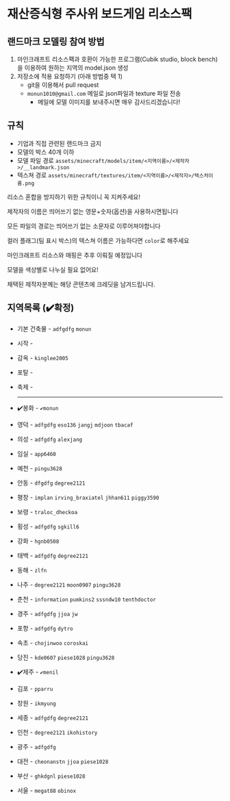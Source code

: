 # 재산증식형 주사위 보드게임 리소스팩

## 랜드마크 모델링 참여 방법

1. 마인크래프트 리소스팩과 호환이 가능한 프로그램(Cubik studio, block bench)을 이용하여 원하는 지역의 model.json 생성
2. 저장소에 적용 요청하기 (아래 방법중 택 1)
    * git을 이용해서 pull request
    * `monun1010@gmail.com` 메일로 json파일과 texture 파일 전송
        * 메일에 모델 이미지를 보내주시면 매우 감사드리겠습니다!

## 규칙

* 기업과 직접 관련된 랜드마크 금지
* 모델의 박스 40개 이하
* 모델 파일 경로 `assets/minecraft/models/item/<지역이름>/<제작자>/__landmark.json`
* 텍스쳐 경로 `assets/minecraft/textures/item/<지역이름>/<제작자>/텍스처이름.png`

리소스 혼합을 방지하기 위한 규칙이니 꼭 지켜주세요!

제작자의 이름은 띄어쓰기 없는 영문+숫자(옵션)을 사용하시면됩니다

모든 파일의 경로는 띄어쓰기 없는 소문자로 이루어져야합니다

컬러 플래그(팀 표시 박스)의 텍스쳐 이름은 가능하다면 `color`로 해주세요

마인크래프트 리소스와 매핑은 추후 이뤄질 예정입니다

모델을 색상별로 나누실 필요 없어요!

채택된 제작자분께는 해당 콘텐츠에 크레딧을 남겨드립니다.

## 지역목록 (✔️확정)

* 기본 건축물 - `adfgdfg` `monun`
* 시작 -
* 감옥 - `kinglee2005`
* 포탈 -
* 축제 -


  ---

* ✔️봉화 - `✔️monun`
* 영덕 - `adfgdfg` `eso136` `jangj` `mdjoon` `tbacaf`
* 의성 - `adfgdfg` `alexjang`
* 임실 - `app6460`
* 예천 - `pingu3628`
* 안동 - `dfgdfg` `degree2121`
* 평창 - `implan` `irving_braxiatel` `jhhan611` `piggy3590`
* 보령 - `traloc_dheckoa`
* 횡성 - `adfgdfg` `sgkill6`
* 강화 - `hgnb0508`

* 태백 - `adfgdfg` `degree2121`
* 동해 - `zlfn`
* 나주 - `degree2121` `moon0907` `pingu3628`
* 춘천 - `information` `pumkins2` `sssndw10` `tenthdoctor`
* 경주 - `adfgdfg` `jjoa` `jw`
* 포항 - `adfgdfg` `dytro`
* 속초 - `chojinwoo` `coroskai`
* 당진 - `kde0607` `piese1028` `pingu3628`
* ✔️제주 - `✔️menil`
* 김포 - `pparru`
* 창원 - `ikmyung`

* 세종 - `adfgdfg` `degree2121`
* 인천 - `degree2121` `ikohistory`
* 광주 - `adfgdfg`
* 대전 - `cheonanstn` `jjoa` `piese1028`
* 부산 - `ghkdgnl` `piese1028`
* 서울 - `megat88` `obinox`
